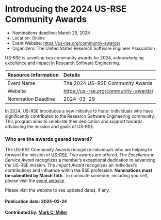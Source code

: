 # Introducing the 2024 US-RSE Community Awards

- Nominations deadline: March 29, 2024
- Location: Online 
- Event Website: https://us-rse.org/community-awards/
- Organizers: The United States Research Software Engineer Association

<!-- deck start -->
US-RSE is unveiling two community awards for 2024, acknowledging excellence and impact in Research Software Engineering.
<!-- deck end -->

Resource Information | Details
:--- | :---			   
Event Name| The 2024 US-RSE Community Awards
Website | https://us-rse.org/community-awards/
Nomination Deadline | 2024-03-29

In 2024, US-RSE introduces a new initiative to honor individuals who have significantly contributed to the Research Software Engineering community. 
This program aims to celebrate their dedication and support towards advancing the mission and goals of US-RSE.

### Who are the awards geared toward?
The US-RSE Community Awards recognize individuals who are helping to forward the mission of [US-RSE](https://us-rse.org).
Two awards are offered.
The *Excellence in Service Award* recognizes a member’s exceptional dedication to advancing the US-RSE mission.
The *Impact Award* recognizes an individual’s contributions and influence within the RSE profession. 
**Nominations must be submitted by March 15th.**
To nominate someone, including yourself, please visit the [event website](https://us-rse.org/community-awards/).

Please visit the website to see updated dates, if any.

#### Publication date: 2024-02-24

#### Contributed by: [Mark C. Miller](https://github.com/markcmiller86)

<!---
Publish: yes
Topics: research software engineers
--->
